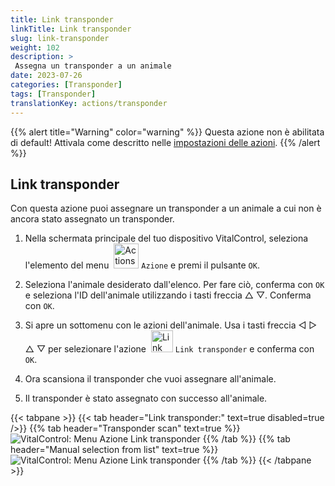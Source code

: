 ```yaml
---
title: Link transponder
linkTitle: Link transponder
slug: link-transponder
weight: 102
description: >
 Assegna un transponder a un animale
date: 2023-07-26
categories: [Transponder]
tags: [Transponder]
translationKey: actions/transponder
---
```

{{% alert title="Warning" color="warning" %}}
Questa azione non è abilitata di default! Attivala come descritto nelle [impostazioni delle azioni](../settings/).
{{% /alert %}}

## Link transponder

Con questa azione puoi assegnare un transponder a un animale a cui non è ancora stato assegnato un transponder.

1. Nella schermata principale del tuo dispositivo VitalControl, seleziona l'elemento del menu &nbsp;<img src="/icons/actions.svg" width="40" align="bottom" alt="Actions" /> `Azione` e premi il pulsante `OK`.

2. Seleziona l'animale desiderato dall'elenco. Per fare ciò, conferma con `OK` e seleziona l'ID dell'animale utilizzando i tasti freccia △ ▽. Conferma con `OK`.

3. Si apre un sottomenu con le azioni dell'animale. Usa i tasti freccia ◁ ▷ △ ▽ per selezionare l'azione &nbsp;<img src="/icons/actions/link-transponder.svg" width="35" align="bottom" alt="Link transponder" /> `Link transponder` e conferma con `OK`.

4. Ora scansiona il transponder che vuoi assegnare all'animale.

5. Il transponder è stato assegnato con successo all'animale.

{{< tabpane >}}
{{< tab header="Link transponder:" text=true disabled=true />}}
{{% tab header="Transponder scan" text=true %}}
![VitalControl: Menu Azione Link transponder](../images/linktransponder-scan.png "Link transponder")
{{% /tab %}}
{{% tab header="Manual selection from list" text=true %}}
![VitalControl: Menu Azione Link transponder](../images/linktransponder.png "Link transponder")
{{% /tab %}}
{{< /tabpane >}}
